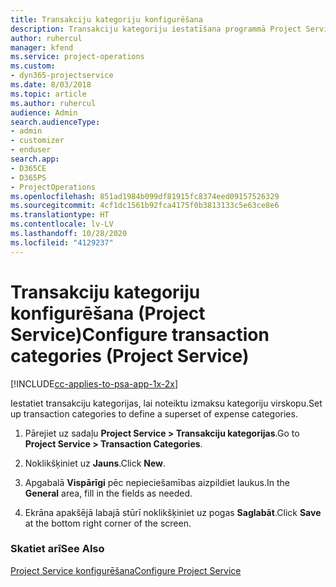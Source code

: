```yaml
---
title: Transakciju kategoriju konfigurēšana
description: Transakciju kategoriju iestatīšana programmā Project Service
author: ruhercul
manager: kfend
ms.service: project-operations
ms.custom:
- dyn365-projectservice
ms.date: 8/03/2018
ms.topic: article
ms.author: ruhercul
audience: Admin
search.audienceType:
- admin
- customizer
- enduser
search.app:
- D365CE
- D365PS
- ProjectOperations
ms.openlocfilehash: 851ad1984b099df81915fc8374eed09157526329
ms.sourcegitcommit: 4cf1dc1561b92fca4175f0b3813133c5e63ce8e6
ms.translationtype: HT
ms.contentlocale: lv-LV
ms.lasthandoff: 10/28/2020
ms.locfileid: "4129237"
---
```

# <a name="configure-transaction-categories-project-service"></a><span data-ttu-id="d5d1d-103">Transakciju kategoriju konfigurēšana (Project Service)</span><span class="sxs-lookup"><span data-stu-id="d5d1d-103">Configure transaction categories (Project Service)</span></span>

[!INCLUDE[cc-applies-to-psa-app-1x-2x](../includes/cc-applies-to-psa-app-1x-2x.md)]

<span data-ttu-id="d5d1d-104">Iestatiet transakciju kategorijas, lai noteiktu izmaksu kategoriju virskopu.</span><span class="sxs-lookup"><span data-stu-id="d5d1d-104">Set up transaction categories to define a superset of expense categories.</span></span>  
  
1.  <span data-ttu-id="d5d1d-105">Pārejiet uz sadaļu **Project Service > Transakciju kategorijas**.</span><span class="sxs-lookup"><span data-stu-id="d5d1d-105">Go to **Project Service > Transaction Categories**.</span></span>  
  
2.  <span data-ttu-id="d5d1d-106">Noklikšķiniet uz **Jauns**.</span><span class="sxs-lookup"><span data-stu-id="d5d1d-106">Click **New**.</span></span>  
  
3.  <span data-ttu-id="d5d1d-107">Apgabalā **Vispārīgi** pēc nepieciešamības aizpildiet laukus.</span><span class="sxs-lookup"><span data-stu-id="d5d1d-107">In the **General** area, fill in the fields as needed.</span></span>  
  
4.  <span data-ttu-id="d5d1d-108">Ekrāna apakšējā labajā stūrī noklikšķiniet uz pogas **Saglabāt**.</span><span class="sxs-lookup"><span data-stu-id="d5d1d-108">Click **Save** at the bottom right corner of the screen.</span></span>  
  
### <a name="see-also"></a><span data-ttu-id="d5d1d-109">Skatiet arī</span><span class="sxs-lookup"><span data-stu-id="d5d1d-109">See Also</span></span>  
 [<span data-ttu-id="d5d1d-110">Project Service konfigurēšana</span><span class="sxs-lookup"><span data-stu-id="d5d1d-110">Configure Project Service</span></span>](../psa/configure.md)
